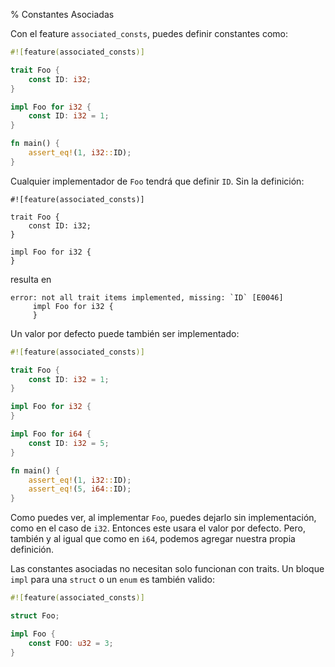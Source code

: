 % Constantes Asociadas

Con el feature `associated_consts`, puedes definir constantes como:

```rust
#![feature(associated_consts)]

trait Foo {
    const ID: i32;
}

impl Foo for i32 {
    const ID: i32 = 1;
}

fn main() {
    assert_eq!(1, i32::ID);
}
```

Cualquier implementador de `Foo` tendrá que definir `ID`. Sin la definición:

```rust,ignore
#![feature(associated_consts)]

trait Foo {
    const ID: i32;
}

impl Foo for i32 {
}
```

resulta en

```text
error: not all trait items implemented, missing: `ID` [E0046]
     impl Foo for i32 {
     }
```

Un valor por defecto puede también ser implementado:

```rust
#![feature(associated_consts)]

trait Foo {
    const ID: i32 = 1;
}

impl Foo for i32 {
}

impl Foo for i64 {
    const ID: i32 = 5;
}

fn main() {
    assert_eq!(1, i32::ID);
    assert_eq!(5, i64::ID);
}
```

Como puedes ver, al implementar `Foo`, puedes dejarlo sin implementación, como en el caso de `i32`. Entonces este usara el valor por defecto. Pero, también y al igual que como en `i64`, podemos agregar nuestra propia definición.

Las constantes asociadas no necesitan solo funcionan con traits. Un bloque `impl` para una `struct` o un `enum` es también valido:

```rust
#![feature(associated_consts)]

struct Foo;

impl Foo {
    const FOO: u32 = 3;
}
```
